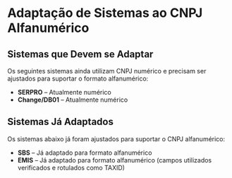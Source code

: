 # Adaptação de Sistemas ao CNPJ Alfanumérico  

## Sistemas que Devem se Adaptar  
Os seguintes sistemas ainda utilizam CNPJ numérico e precisam ser ajustados para suportar o formato alfanumérico:  

- **SERPRO** – Atualmente numérico  
- **Change/DB01** – Atualmente numérico  

## Sistemas Já Adaptados  
Os sistemas abaixo já foram ajustados para suportar o CNPJ alfanumérico:  

- **SBS** – Já adaptado para formato alfanumérico  
- **EMIS** – Já adaptado para formato alfanumérico (campos utilizados verificados e rotulados como TAXID)  
